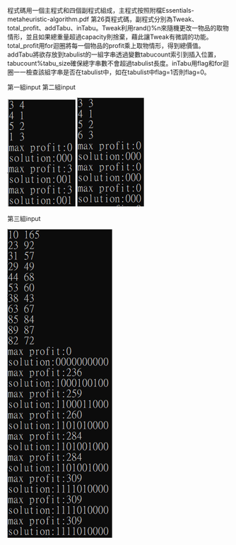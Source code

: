 程式碼用一個主程式和四個副程式組成，主程式按照附檔Essentials-metaheuristic-algorithm.pdf 第26頁程式碼，副程式分別為Tweak、total_profit、addTabu、inTabu。Tweak利用rand()%n來隨機更改一物品的取物情形，並且如果總重量超過capacity則捨棄，藉此讓Tweak有微調的功能。total_profit用for迴圈將每一個物品的profit乘上取物情形，得到總價值。addTabu將欲存放到tabulist的一組字串透過變數tabucount索引到插入位置，tabucount%tabu_size確保總字串數不會超過tabulist長度。inTabu用flag和for迴圈一一檢查該組字串是否在tabulist中，如在tabulist中flag=1否則flag=0。

第一組input                                             第二組input

![image](https://github.com/Ray-web2/tabu0-1/blob/main/%E7%AC%AC%E4%B8%80%E7%B5%84.png)  ![image](https://github.com/Ray-web2/tabu0-1/blob/main/%E7%AC%AC%E4%BA%8C%E7%B5%84.png)

第三組input

![image](https://github.com/Ray-web2/tabu0-1/blob/main/%E7%AC%AC%E4%B8%89%E7%B5%84.png)

